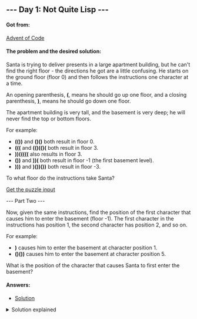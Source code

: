 ## --- Day 1: Not Quite Lisp ---

#### Got from:

[Advent of Code](https://adventofcode.com)

#### The problem and the desired solution:

Santa is trying to deliver presents in a large apartment building, but he can't find the right floor - the directions he got are a little confusing. He starts on the ground floor (floor 0) and then follows the instructions one character at a time.

An opening parenthesis, **(**, means he should go up one floor, and a closing parenthesis, **)**, means he should go down one floor.

The apartment building is very tall, and the basement is very deep; he will never find the top or bottom floors.

For example:

- **(())** and **()()** both result in floor 0.
- **(((** and **(()(()(** both result in floor 3.
- **))(((((** also results in floor 3.
- **())** and **))(** both result in floor -1 (the first basement level).
- **)))** and **)())())** both result in floor -3.

To what floor do the instructions take Santa?

[Get the puzzle input](day1.txt)

--- Part Two ---

Now, given the same instructions, find the position of the first character that causes him to enter the basement (floor -1). The first character in the instructions has position 1, the second character has position 2, and so on.

For example:

- **)** causes him to enter the basement at character position 1.
- **()())** causes him to enter the basement at character position 5.

What is the position of the character that causes Santa to first enter the basement?

#### Answers:

- [Solution](day1.js)

<details>
  <summary>Solution explained</summary>
  <p>To keep the code a bit cleaner, I stored the input in a txt file and import it. Since I needed to check each character, I turned the resulting string into an array.</p>

  <p>Part One: First, I created the "followElevatorInstructions" function to set a counter to keep track of floors and iterate throught the instructions array, each time adding or substracting from the counter accordingly. The result (final floor) was logged at the end.</p>
  
  <p>Part Two: I added a second argument to the forEach() callback function to get the index of each character. Then, I added a conditional to push the position to a variable as soon as the elevator hit the basement (-1). As there would be multiple times of "basement arrivals", I just logged the first index (+ 1 since positions started at 1, not 0).</p>

</details>
